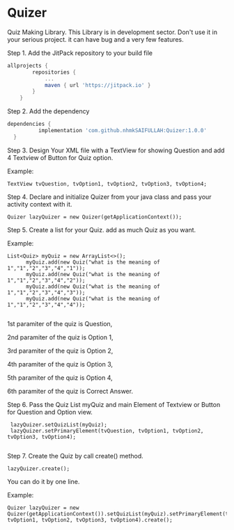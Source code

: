 # Quizer
Quiz Making Library.
This Library is in development sector. Don't use it in your serious project. it can have bug and a very few features.


Step 1. Add the JitPack repository to your build file

```gradle
allprojects {
		repositories {
			...
			maven { url 'https://jitpack.io' }
		}
	}
  ```
  
  Step 2. Add the dependency
  
  ```gradle
  dependencies {
	        implementation 'com.github.nhmkSAIFULLAH:Quizer:1.0.0'
	}
  ```
  
  Step 3. Design Your XML file with a TextView for showing Question and add 4 Textview of Button for Quiz option.
  
  Example:
  ```
  TextView tvQuestion, tvOption1, tvOption2, tvOption3, tvOption4;
  ```
  
  Step 4. Declare and initialize Quizer from your java class and pass your activity context with it.
  
  ```   
  Quizer lazyQuizer = new Quizer(getApplicationContext());
  
  ```
  
  Step 5. Create a list for your Quiz. add as much Quiz as you want.
  
  Example:
  
  ```   
  List<Quiz> myQuiz = new ArrayList<>();
        myQuiz.add(new Quiz("what is the meaning of 1","1","2","3","4","1"));
        myQuiz.add(new Quiz("what is the meaning of 1","1","2","3","4","2"));
        myQuiz.add(new Quiz("what is the meaning of 1","1","2","3","4","3"));
        myQuiz.add(new Quiz("what is the meaning of 1","1","2","3","4","4"));
        
  ```
  
  1st paramiter of the quiz is Question,
  
  2nd paramiter of the quiz is Option 1,
  
  3rd paramiter of the quiz is Option 2,
  
  4th paramiter of the quiz is Option 3,
  
  5th paramiter of the quiz is Option 4,
  
  6th paramiter of the quiz is Correct Answer.
  
  Step 6. Pass the Quiz List myQuiz and main Element of Textview or Button for Question and Option view.
  
 ```
  lazyQuizer.setQuizList(myQuiz);
  lazyQuizer.setPrimaryElement(tvQuestion, tvOption1, tvOption2, tvOption3, tvOption4);
  
 ```
 Step 7. Create the Quiz by call create() method.
 
 ```
 lazyQuizer.create();
 ```
 
 You can do it by one line.
 
 Example:
 
 ```
 Quizer lazyQuizer = new Quizer(getApplicationContext()).setQuizList(myQuiz).setPrimaryElement(tvQuestion, tvOption1, tvOption2, tvOption3, tvOption4).create();
 
 ```
